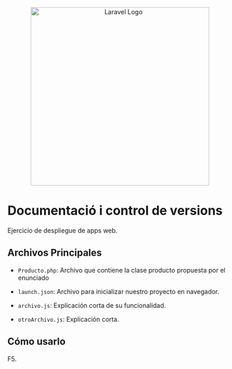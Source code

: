 <p align="center"><a href="https://laravel.com" target="_blank"><img src="https://raw.githubusercontent.com/laravel/art/master/logo-lockup/5%20SVG/2%20CMYK/1%20Full%20Color/laravel-logolockup-cmyk-red.svg" width="400" alt="Laravel Logo"></a></p>

# Documentació i control de versions

Ejercicio de despliegue de apps web.

## Archivos Principales
- `Producto.php`: Archivo que contiene la clase producto propuesta por el enunciado
- `launch.json`: Archivo para inicializar nuestro proyecto en navegador.

- `archivo.js`: Explicación corta de su funcionalidad.
- `otroArchivo.js`: Explicación corta.

## Cómo usarlo

F5.